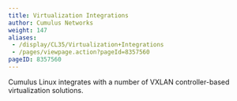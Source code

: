 ```yaml
---
title: Virtualization Integrations
author: Cumulus Networks
weight: 147
aliases:
 - /display/CL35/Virtualization+Integrations
 - /pages/viewpage.action?pageId=8357560
pageID: 8357560
---
```

Cumulus Linux integrates with a number of VXLAN controller-based
virtualization solutions.

